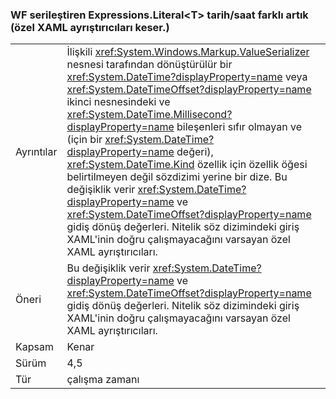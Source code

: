 ### <a name="wf-serializes-expressionsliterallttgt-datetimes-differently-now-breaks-custom-xaml-parsers"></a>WF serileştiren Expressions.Literal&lt;T&gt; tarih/saat farklı artık (özel XAML ayrıştırıcıları keser.)

|   |   |
|---|---|
|Ayrıntılar|İlişkili <xref:System.Windows.Markup.ValueSerializer> nesnesi tarafından dönüştürülür bir <xref:System.DateTime?displayProperty=name> veya <xref:System.DateTimeOffset?displayProperty=name> ikinci nesnesindeki ve <xref:System.DateTime.Millisecond?displayProperty=name> bileşenleri sıfır olmayan ve (için bir <xref:System.DateTime?displayProperty=name> değeri), <xref:System.DateTime.Kind> özellik için özellik öğesi belirtilmeyen değil sözdizimi yerine bir dize. Bu değişiklik verir <xref:System.DateTime?displayProperty=name> ve <xref:System.DateTimeOffset?displayProperty=name> gidiş dönüş değerleri. Nitelik söz dizimindeki giriş XAML'inin doğru çalışmayacağını varsayan özel XAML ayrıştırıcıları.|
|Öneri|Bu değişiklik verir <xref:System.DateTime?displayProperty=name> ve <xref:System.DateTimeOffset?displayProperty=name> gidiş dönüş değerleri. Nitelik söz dizimindeki giriş XAML'inin doğru çalışmayacağını varsayan özel XAML ayrıştırıcıları.|
|Kapsam|Kenar|
|Sürüm|4,5|
|Tür|çalışma zamanı|

